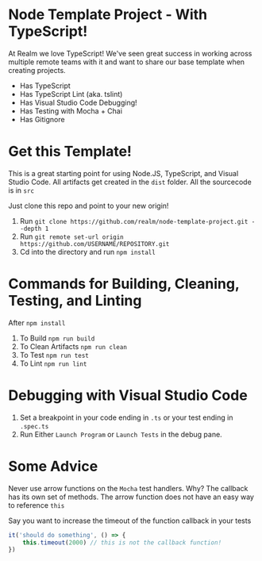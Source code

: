 # Node Template Project - With TypeScript!

At Realm we love TypeScript! We've seen great success in working across multiple remote teams with it and want to share our base template when creating projects. 

* Has TypeScript
* Has TypeScript Lint (aka. tslint)
* Has Visual Studio Code Debugging!
* Has Testing with Mocha + Chai
* Has Gitignore

# Get this Template!

This is a great starting point for using Node.JS, TypeScript, and Visual Studio Code. All artifacts get created in the `dist` folder. All the sourcecode is in `src`

Just clone this repo and point to your new origin!

1. Run `git clone https://github.com/realm/node-template-project.git --depth 1`
2. Run `git remote set-url origin https://github.com/USERNAME/REPOSITORY.git`
3. Cd into the directory and run `npm install`

# Commands for Building, Cleaning, Testing, and Linting

After `npm install`

1. To Build `npm run build`
2. To Clean Artifacts `npm run clean`
3. To Test `npm run test`
4. To Lint `npm run lint`

# Debugging with Visual Studio Code

1. Set a breakpoint in your code ending in `.ts` or your test ending in `.spec.ts`
2. Run Either `Launch Program` or `Launch Tests` in the debug pane. 

# Some Advice

Never use arrow functions on the `Mocha` test handlers. Why? The callback has its own set of methods. The arrow function does not have an easy way to reference `this`

Say you want to increase the timeout of the function callback in your tests

```javascript
it('should do something', () => {
    this.timeout(2000) // this is not the callback function!
})
```